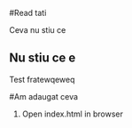 #Read tati

Ceva nu stiu ce

## Nu stiu ce e

Test fratewqeweq

#Am adaugat ceva

1. Open index.html in browser